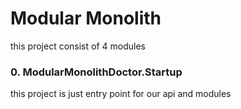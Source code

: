 # Modular Monolith

this project consist of 4 modules

### 0. ModularMonolithDoctor.Startup

this project is just entry point for our api and modules

